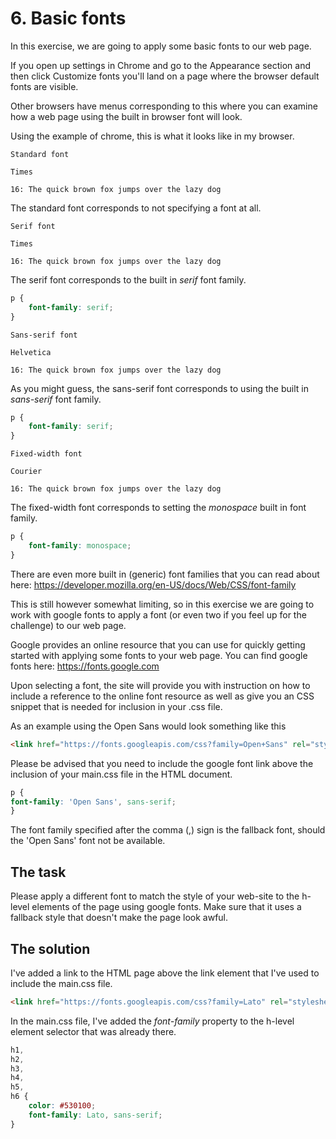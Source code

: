 # 6. Basic fonts

In this exercise, we are going to apply some basic fonts to our web page.

If you open up settings in Chrome and go to the Appearance section and then click Customize fonts you'll land on a page 
where the browser default fonts are visible.

Other browsers have menus corresponding to this where you can examine how a web page using the built in browser font 
will look.

Using the example of chrome, this is what it looks like in my browser.

```text
Standard font

Times

16: The quick brown fox jumps over the lazy dog
```

The standard font corresponds to not specifying a font at all.

```text
Serif font

Times

16: The quick brown fox jumps over the lazy dog
```

The serif font corresponds to the built in _serif_ font family.

```css
p {
    font-family: serif;
}
```

```text
Sans-serif font

Helvetica

16: The quick brown fox jumps over the lazy dog
```

As you might guess, the sans-serif font corresponds to using the built in _sans-serif_ font family.

```css
p {
    font-family: serif;
}
```

```text
Fixed-width font

Courier

16: The quick brown fox jumps over the lazy dog

```

The fixed-width font corresponds to setting the _monospace_ built in font family.

```css
p {
    font-family: monospace;
}
```

There are even more built in (generic) font families that you can read about here: https://developer.mozilla.org/en-US/docs/Web/CSS/font-family

This is still however somewhat limiting, so in this exercise we are going to work with google fonts to apply a font (or even two if you feel up for the challenge) to our web page.

Google provides an online resource that you can use for quickly getting started with applying some fonts to your web page.
You can find google fonts here: https://fonts.google.com

Upon selecting a font, the site will provide you with instruction on how to include a reference to the online font resource as well as give you an CSS snippet that is needed for inclusion in your .css file.

As an example using the Open Sans would look something like this
```html
<link href="https://fonts.googleapis.com/css?family=Open+Sans" rel="stylesheet">
```

Please be advised that you need to include the google font link above the inclusion of your main.css file in the HTML document.

```css
p {
font-family: 'Open Sans', sans-serif;
}
```

The font family specified after the comma (,) sign is the fallback font, should the 'Open Sans' font not be available.

## The task

Please apply a different font to match the style of your web-site to the h-level elements of the page using google fonts. Make sure that it uses a fallback style that doesn't make the page look awful.

## The solution

I've added a link to the HTML page above the link element that I've used to include the main.css file.

```html
<link href="https://fonts.googleapis.com/css?family=Lato" rel="stylesheet">
```

In the main.css file, I've added the _font-family_ property to the h-level element selector that was already there.

```css
h1, 
h2, 
h3, 
h4, 
h5, 
h6 {
    color: #530100;
    font-family: Lato, sans-serif;
}
```